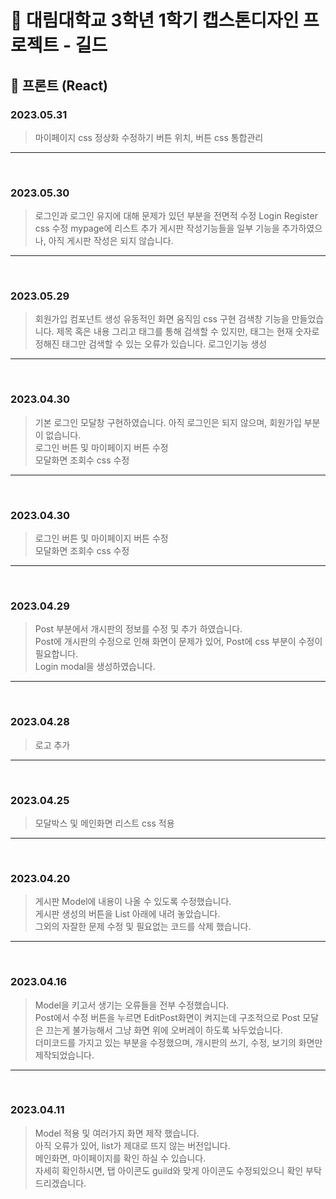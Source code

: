 # :mega: 대림대학교 3학년 1학기 캡스톤디자인 프로젝트 - 길드

## :pushpin: 프론트 (React)

### 2023.05.31
> 마이페이지 css 정상화
> 수정하기 버튼 위치, 버튼 css 통합관리
---
<br>

### 2023.05.30
> 로그인과 로그인 유지에 대해 문제가 있던 부분을 전면적 수정
> Login Register css 수정
> mypage에 리스트 추가
> 게시판 작성기능들을 일부 기능을 추가하였으나, 아직 게시판 작성은 되지 않습니다.
---
<br>

### 2023.05.29
> 회원가입 컴포넌트 생성
> 유동적인 화면 움직임 css 구현
> 검색창 기능을 만들었습니다. 제목 혹은 내용 그리고 태그를 통해 검색할 수 있지만, 태그는 현재 숫자로 정해진 태그만 검색할 수 있는 오류가 있습니다.
> 로그인기능 생성
---
<br>

### 2023.04.30
> 기본 로그인 모달창 구현하였습니다. 아직 로그인은 되지 않으며, 회원가입 부분이 없습니다.<br>
> 로그인 버튼 및 마이페이지 버튼 수정<br>
> 모달화면 조회수 css 수정
---
<br>

### 2023.04.30
> 로그인 버튼 및 마이페이지 버튼 수정<br>
> 모달화면 조회수 css 수정
---
<br>

### 2023.04.29
> Post 부분에서 개시판의 정보를 수정 및 추가 하였습니다.<br>
> Post에 개시판의 수정으로 인해 화면이 문제가 있어, Post에 css 부분이 수정이 필요합니다.<br>
> Login modal을 생성하였습니다.
---
<br>

### 2023.04.28
> 로고 추가
---
<br>

### 2023.04.25
> 모달박스 및 메인화면 리스트 css 적용
---
<br>

### 2023.04.20
> 게시판 Model에 내용이 나올 수 있도록 수정했습니다.<br>
> 게시판 생성의 버튼을 List 아래에 내려 놓았습니다.<br>
> 그외의 자잘한 문제 수정 및 필요없는 코드를 삭제 했습니다.
---
<br>

### 2023.04.16
> Model을 키고서 생기는 오류들을 전부 수정했습니다.<br>
> Post에서 수정 버튼을 누르면 EditPost화면이 켜지는데 구조적으로 
> Post 모달은 끄는게 불가능해서 그냥 화면 위에 오버레이 하도록 놔두었습니다.<br>
> 더미코드를 가지고 있는 부분을 수정했으며, 개시판의 쓰기, 수정, 보기의 화면만 제작되었습니다.
---
<br>

### 2023.04.11
> Model 적용 및 여러가지 화면 제작 했습니다.<br>
> 아직 오류가 있어, list가 제대로 뜨지 않는 버전입니다.<br>
> 메인화면, 마이페이지를 확인 하실 수 있습니다.<br>
> 자세히 확인하시면, 탭 아이콘도 guild와 맞게 아이콘도 수정되있으니 확인 부탁드리겠습니다.